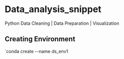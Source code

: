 # Data_analysis_snippet
Python Data Cleaning |  Data Preparation | Visualization


## Creating Environment


`conda create --name ds_env1
